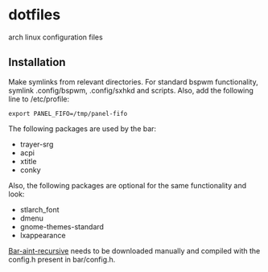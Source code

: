dotfiles
========

arch linux configuration files

Installation
------------
Make symlinks from relevant directories. For standard bspwm functionality, symlink .config/bspwm, .config/sxhkd and scripts. Also, add the following line to /etc/profile:

    export PANEL_FIFO=/tmp/panel-fifo
    
The following packages are used by the bar:
* trayer-srg
* acpi
* xtitle
* conky

Also, the following packages are optional for the same functionality and look:
* stlarch_font
* dmenu
* gnome-themes-standard
* lxappearance

[Bar-aint-recursive](https://github.com/LemonBoy/bar) needs to be downloaded manually and compiled with the config.h present in bar/config.h.
